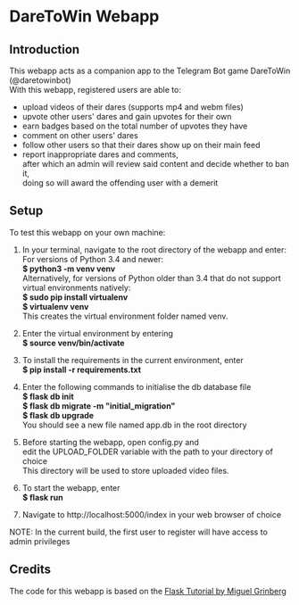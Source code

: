 # DareToWin Webapp

## Introduction

This webapp acts as a companion app to the Telegram Bot game DareToWin (@daretowinbot)<br>
With this webapp, registered users are able to:
* upload videos of their dares (supports mp4 and webm files)
* upvote other users' dares and gain upvotes for their own
* earn badges based on the total number of upvotes they have
* comment on other users' dares
* follow other users so that their dares show up on their main feed
* report inappropriate dares and comments,<br>
  after which an admin will review said content and decide whether to ban it,<br>
  doing so will award the offending user with a demerit

## Setup

To test this webapp on your own machine:

1. In your terminal, navigate to the root directory of the webapp and enter:<br>
    For versions of Python 3.4 and newer:<br>
    __$ python3 -m venv venv__<br>
    Alternatively, for versions of Python older than 3.4 that do not support virtual environments natively:<br>
    __$ sudo pip install virtualenv__<br>
    __$ virtualenv venv__<br>
   This creates the virtual environment folder named venv.<br>

2. Enter the virtual environment by entering<br>
    __$ source venv/bin/activate__<br>
    
3. To install the requirements in the current environment, enter<br>
    __$ pip install -r requirements.txt__<br>
    
4. Enter the following commands to initialise the db database file<br>
    __$ flask db init__<br>
    __$ flask db migrate -m "initial_migration"__<br>
    __$ flask db upgrade__<br>
   You should see a new file named app.db in the root directory<br>
   
5. Before starting the webapp, open config.py and <br>
   edit the UPLOAD_FOLDER variable with the path to your directory of choice<br>
   This directory will be used to store uploaded video files.<br>

5. To start the webapp, enter<br>
   __$ flask run__<br>
    
6. Navigate to http://localhost:5000/index in your web browser of choice

NOTE: In the current build, the first user to register will have access to admin privileges

## Credits
The code for this webapp is based on the <a href="https://blog.miguelgrinberg.com/post/the-flask-mega-tutorial-part-i-hello-world">Flask Tutorial by Miguel Grinberg</a>
